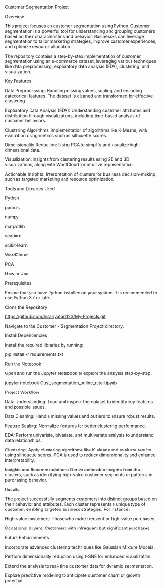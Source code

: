 Customer Segmentation Project

Overview

This project focuses on customer segmentation using Python. Customer segmentation is a powerful tool for understanding and grouping customers based on their characteristics and behavior. Businesses can leverage segmentation to tailor marketing strategies, improve customer experiences, and optimize resource allocation.

The repository contains a step-by-step implementation of customer segmentation using an e-commerce dataset, leveraging various techniques like data preprocessing, exploratory data analysis (EDA), clustering, and visualization.

Key Features

Data Preprocessing: Handling missing values, scaling, and encoding categorical features. The dataset is cleaned and transformed for effective clustering.

Exploratory Data Analysis (EDA): Understanding customer attributes and distribution through visualizations, including time-based analysis of customer behaviors.

Clustering Algorithms: Implementation of algorithms like K-Means, with evaluation using metrics such as silhouette scores.

Dimensionality Reduction: Using PCA to simplify and visualize high-dimensional data.

Visualization: Insights from clustering results using 2D and 3D visualizations, along with WordCloud for intuitive representation.

Actionable Insights: Interpretation of clusters for business decision-making, such as targeted marketing and resource optimization.

Tools and Libraries Used

Python

pandas

numpy

matplotlib

seaborn

scikit-learn

WordCloud

PCA

How to Use

Prerequisites

Ensure that you have Python installed on your system. It is recommended to use Python 3.7 or later.

Clone the Repository

https://github.com/hisariyatani123/My-Projects.git

Navigate to the Customer - Segmentation Project directory.

Install Dependencies

Install the required libraries by running:

pip install -r requirements.txt

Run the Notebook

Open and run the Jupyter Notebook to explore the analysis step-by-step.

jupyter notebook Cust_segmentation_online_retail.ipynb

Project Workflow

Data Understanding: Load and inspect the dataset to identify key features and possible issues.

Data Cleaning: Handle missing values and outliers to ensure robust results.

Feature Scaling: Normalize features for better clustering performance.

EDA: Perform univariate, bivariate, and multivariate analysis to understand data relationships.

Clustering: Apply clustering algorithms like K-Means and evaluate results using silhouette scores. PCA is used to reduce dimensionality and enhance interpretability.

Insights and Recommendations: Derive actionable insights from the clusters, such as identifying high-value customer segments or patterns in purchasing behavior.

Results

The project successfully segments customers into distinct groups based on their behavior and attributes. Each cluster represents a unique type of customer, enabling targeted business strategies. For instance:

High-value customers: Those who make frequent or high-value purchases.

Occasional buyers: Customers with infrequent but significant purchases.

Future Enhancements

Incorporate advanced clustering techniques like Gaussian Mixture Models.

Perform dimensionality reduction using t-SNE for enhanced visualization.

Extend the analysis to real-time customer data for dynamic segmentation.

Explore predictive modeling to anticipate customer churn or growth potential.
